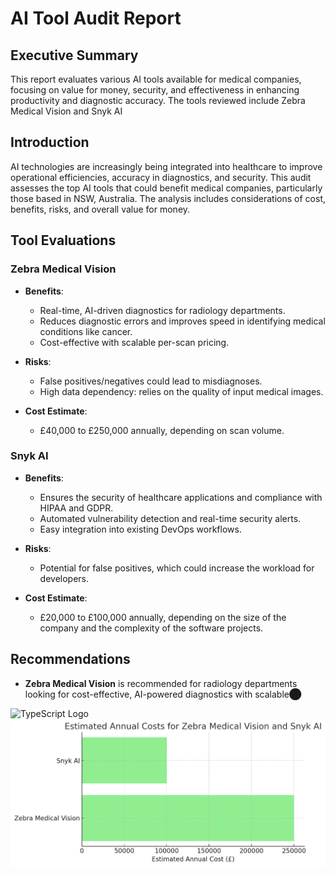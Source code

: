 # AI Tool Audit Report

## Executive Summary
This report evaluates various AI tools available for medical companies, focusing on value for money, security, and effectiveness in enhancing productivity and diagnostic accuracy. The tools reviewed include Zebra Medical Vision and Snyk AI

## Introduction
AI technologies are increasingly being integrated into healthcare to improve operational efficiencies, accuracy in diagnostics, and security. This audit assesses the top AI tools that could benefit medical companies, particularly those based in NSW, Australia. The analysis includes considerations of cost, benefits, risks, and overall value for money.

## Tool Evaluations

### Zebra Medical Vision
- **Benefits**:
  - Real-time, AI-driven diagnostics for radiology departments.
  - Reduces diagnostic errors and improves speed in identifying medical conditions like cancer.
  - Cost-effective with scalable per-scan pricing.

- **Risks**:
  - False positives/negatives could lead to misdiagnoses.
  - High data dependency: relies on the quality of input medical images.

- **Cost Estimate**:
  - £40,000 to £250,000 annually, depending on scan volume.

### Snyk AI
- **Benefits**:
  - Ensures the security of healthcare applications and compliance with HIPAA and GDPR.
  - Automated vulnerability detection and real-time security alerts.
  - Easy integration into existing DevOps workflows.

- **Risks**:
  - Potential for false positives, which could increase the workload for developers.

- **Cost Estimate**:
  - £20,000 to £100,000 annually, depending on the size of the company and the complexity of the software projects.



## Recommendations
- **Zebra Medical Vision** is recommended for radiology departments looking for cost-effective, AI-powered diagnostics with scalable​⬤



<img src="Audit.png" alt="TypeScript Logo" class="top-img">
<img src="Other.png" alt="TypeScript Logo" class="top-img">